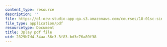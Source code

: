```yaml
---
content_type: resource
description: ''
file: https://ol-ocw-studio-app-qa.s3.amazonaws.com/courses/18-01sc-single-variable-calculus-fall-2010/2829b7d434aa36c33f83bd3c76a89f38_ryLdyDrBfvI.pdf
file_type: application/pdf
resourcetype: Document
title: 3play pdf file
uid: 2829b7d4-34aa-36c3-3f83-bd3c76a89f38
---
```

